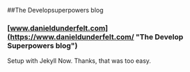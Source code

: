 ##The Developsuperpowers blog
### [www.danieldunderfelt.com](https://www.danieldunderfelt.com/ "The Develop Superpowers blog")

Setup with Jekyll Now. Thanks, that was too easy.


